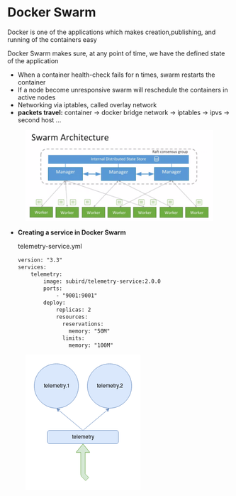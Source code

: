 # Docker Swarm

Docker is one of the applications which makes creation,publishing, and running of the containers easy

Docker Swarm makes sure, at any point of time, we have the defined state of the application

* When a container health-check fails for n times, swarm restarts the container
* If a node become unresponsive swarm will reschedule the containers in active nodes
* Networking via iptables, called overlay network
* **packets travel:** container → docker bridge network → iptables → ipvs → second host ...

&#x20;&#x20;

<figure><img src="../../../../../.gitbook/assets/swarm_arch.png" alt=""><figcaption></figcaption></figure>

*   **Creating a service in Docker Swarm**

    telemetry-service.yml

    ```
    version: "3.3"
    services:
        telemetry:
            image: subird/telemetry-service:2.0.0
            ports:
                - "9001:9001"
            deploy:
                replicas: 2
                resources:
                  reservations:
                    memory: "50M"
                  limits:
                    memory: "100M"
    ```





<figure><img src="../../../../../.gitbook/assets/telemetry-service.png" alt=""><figcaption></figcaption></figure>
